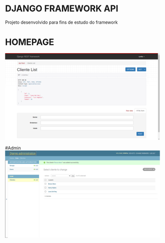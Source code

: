 # DJANGO FRAMEWORK API

Projeto desenvolvido para fins de estudo do framework
<br>

# HOMEPAGE
![Visao homepage](https://raw.githubusercontent.com/csantos31/python-rest-djangoframework/master/homepage.png)
<br>

#Admin
![Visao admin](https://raw.githubusercontent.com/csantos31/python-rest-djangoframework/master/adminpage.png)
